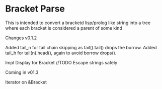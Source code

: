 Bracket Parse
============

This is intended to convert a bracketd lisp/prolog like string into a tree where each bracket is considered a parent of some kind

Changes v0.1.2

Added tail_n for tail chain skipping as tail().tail() drops the borrow.
Added tail_h for tail(n).head(), again to avoid borrow drops().

Impl Display for Bracket //TODO Escape strings safely 

Coming in v01.3

Iterator on &Bracket 
